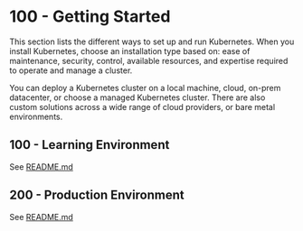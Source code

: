 # 100 - Getting Started

This section lists the different ways to set up and run Kubernetes. When you install Kubernetes, choose an installation type based on: ease of maintenance, security, control, available resources, and expertise required to operate and manage a cluster.

You can deploy a Kubernetes cluster on a local machine, cloud, on-prem datacenter, or choose a managed Kubernetes cluster. There are also custom solutions across a wide range of cloud providers, or bare metal environments.

## 100 - Learning Environment
See [README.md](./100/README.md)

## 200 - Production Environment
See [README.md](./200/README.md)
